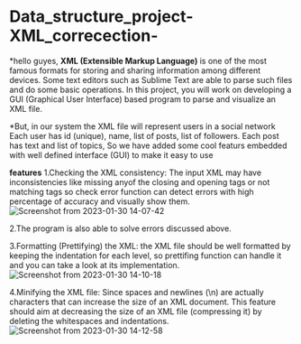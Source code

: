 # Data_structure_project-XML_correcection-

*hello guyes, **XML (Extensible Markup Language)** is one of the most famous formats for storing and sharing
information among different devices. Some text editors such as Sublime Text are able to parse
such files and do some basic operations. In this project, you will work on developing a GUI
(Graphical User Interface) based program to parse and visualize an XML file.

*But, in our system the XML file will represent users in a social network
Each user has id (unique), name, list of posts, list of followers.
Each post has text and list of topics, So we have added some cool featurs embedded with well defined interface (GUI) to make it easy to use

**features**
1.Checking the XML consistency: 
   The input XML may have inconsistencies like missing anyof the closing and opening tags or not matching tags so check error function can detect errors    with high percentage of accuracy and visually show them.
 ![Screenshot from 2023-01-30 14-07-42](https://user-images.githubusercontent.com/101834345/215473001-082e08b2-0851-4381-bbdb-ae1307e12d77.png)
   
2.The program is also able to solve errors discussed above.

3.Formatting (Prettifying) the XML: 
  the XML file should be well formatted by keeping the indentation for each level, so prettifing function can handle it and you can take a look at its implementation.
  ![Screenshot from 2023-01-30 14-10-18](https://user-images.githubusercontent.com/101834345/215473331-bff4e910-6251-4b9a-ac8d-fcce387e9567.png)

4.Minifying the XML file: 
  Since spaces and newlines (\n) are actually characters that can increase the size of an XML document. This feature should aim at decreasing the size of an XML file (compressing it) by deleting the whitespaces and indentations.
  ![Screenshot from 2023-01-30 14-12-58](https://user-images.githubusercontent.com/101834345/215473923-f0d36569-d546-4ee4-82a5-2a07fe61c045.png)
